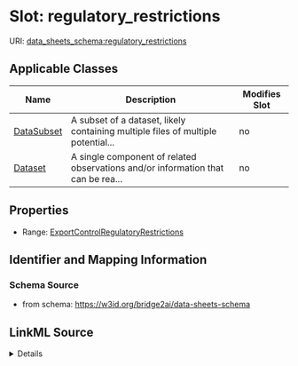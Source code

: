 

# Slot: regulatory_restrictions

URI: [data_sheets_schema:regulatory_restrictions](https://w3id.org/bridge2ai/data-sheets-schema/regulatory_restrictions)



<!-- no inheritance hierarchy -->





## Applicable Classes

| Name | Description | Modifies Slot |
| --- | --- | --- |
| [DataSubset](DataSubset.md) | A subset of a dataset, likely containing multiple files of multiple potential... |  no  |
| [Dataset](Dataset.md) | A single component of related observations and/or information that can be rea... |  no  |







## Properties

* Range: [ExportControlRegulatoryRestrictions](ExportControlRegulatoryRestrictions.md)





## Identifier and Mapping Information







### Schema Source


* from schema: https://w3id.org/bridge2ai/data-sheets-schema




## LinkML Source

<details>
```yaml
name: regulatory_restrictions
from_schema: https://w3id.org/bridge2ai/data-sheets-schema
rank: 1000
alias: regulatory_restrictions
owner: Dataset
domain_of:
- Dataset
range: ExportControlRegulatoryRestrictions

```
</details>